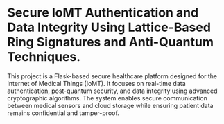 # Secure IoMT Authentication and Data Integrity Using Lattice-Based Ring Signatures and Anti-Quantum Techniques.
This project is a Flask-based secure healthcare platform designed for the Internet of Medical Things (IoMT). It focuses on real-time data authentication, post-quantum security, and data integrity using advanced cryptographic algorithms. The system enables secure communication between medical sensors and cloud storage while ensuring patient data remains confidential and tamper-proof.
